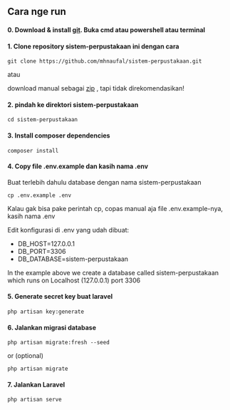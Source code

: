 ## Cara nge run

#### 0. Download & install [git](https://git-scm.com/). Buka cmd atau powershell atau terminal

#### 1. Clone repository sistem-perpustakaan ini dengan cara
```
git clone https://github.com/mhnaufal/sistem-perpustakaan.git
```

atau

download manual sebagai [zip](https://github.com/mhnaufal/sistem-perpustakaan/archive/refs/heads/main.zip) , tapi tidak direkomendasikan!

#### 2. pindah ke direktori sistem-perpustakaan
```
cd sistem-perpustakaan
```

#### 3. Install composer dependencies
```
composer install
```

#### 4. Copy file .env.example dan kasih nama .env
Buat terlebih dahulu database dengan nama sistem-perpustakaan

```
cp .env.example .env
```

Kalau gak bisa pake perintah cp, copas manual aja file .env.example-nya, kasih nama .env 

Edit konfigurasi di .env yang udah dibuat:
- DB_HOST=127.0.0.1
- DB_PORT=3306
- DB_DATABASE=sistem-perpustakaan

In the example above we create a database called sistem-perpustakaan which runs on Localhost (127.0.0.1) port 3306

#### 5. Generate secret key buat laravel
```
php artisan key:generate
```

#### 6. Jalankan migrasi database
```
php artisan migrate:fresh --seed
```

or (optional)

```
php artisan migrate
```

#### 7. Jalankan Laravel
```
php artisan serve
```
